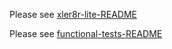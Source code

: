 Please see [xler8r-lite-README](packages/@cre8ivelogix/xler8r-lite/README.md)

Please see [functional-tests-README](packages/@cre8ivelogix/functional-tests/README.md)

